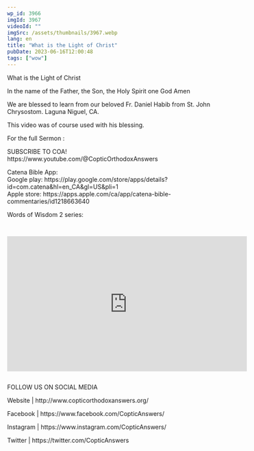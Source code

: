 ```yaml
---
wp_id: 3966
imgId: 3967
videoId: ""
imgSrc: /assets/thumbnails/3967.webp
lang: en
title: "What is the Light of Christ"
pubDate: 2023-06-16T12:00:48
tags: ["wow"]
---
```


<p>What is the Light of Christ</p>
<p>In the name of the Father, the Son, the Holy Spirit one God Amen</p>
<p>We are blessed to learn from our beloved Fr. Daniel Habib from St. John Chrysostom. Laguna Niguel, CA.</p>
<p>This video was of course used with his blessing.</p>

<p>For the full Sermon :</p>
<p>SUBSCRIBE TO COA!<br />
https://www.youtube.com/@CopticOrthodoxAnswers</p>
<p>Catena Bible App:<br />
Google play: https://play.google.com/store/apps/details?id=com.catena&hl=en_CA&gl=US&pli=1<br />
Apple store: https://apps.apple.com/ca/app/catena-bible-commentaries/id1218663640</p>
<p>Words of Wisdom 2 series:</p>
<p><code></p>
<div class="video-container">
<iframe loading="lazy" width="560" height="315" src="https://www.youtube.com/embed/kDUpZUDYCMk?si=1ZxAzH0CTQTZw23R" title="YouTube video player" frameborder="0" allow="accelerometer; autoplay; clipboard-write; encrypted-media; gyroscope; picture-in-picture; web-share" allowfullscreen></iframe>
</div>
<p></code></p>
<p>FOLLOW US ON SOCIAL MEDIA</p>
<p>Website | http://www.copticorthodoxanswers.org/</p>
<p>Facebook | https://www.facebook.com/CopticAnswers/</p>
<p>Instagram | https://www.instagram.com/CopticAnswers/</p>
<p>Twitter | https://twitter.com/CopticAnswers</p>
